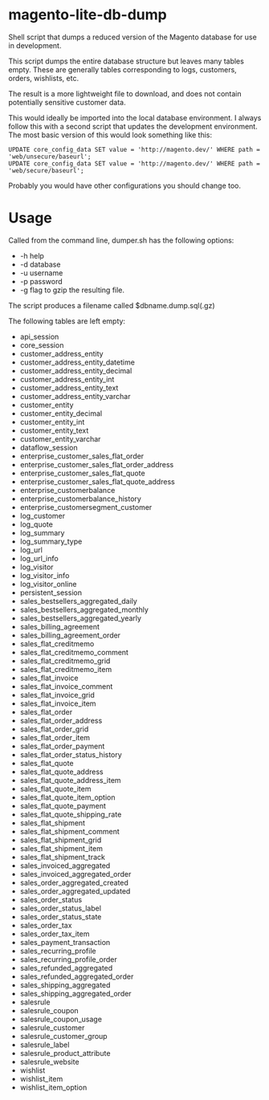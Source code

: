 magento-lite-db-dump
====================

Shell script that dumps a reduced version of the Magento database for use in
development.

This script dumps the entire database structure but leaves many tables empty.
These are generally tables corresponding to logs, customers, orders, wishlists,
etc.

The result is a more lightweight file to download, and does not contain
potentially sensitive customer data.

This would ideally be imported into the local database environment. I always
follow this with a second script that updates the development environment. The
most basic version of this would look something like this:

    UPDATE core_config_data SET value = 'http://magento.dev/' WHERE path = 'web/unsecure/baseurl';
    UPDATE core_config_data SET value = 'http://magento.dev/' WHERE path = 'web/secure/baseurl';

Probably you would have other configurations you should change too.

Usage
=====

Called from the command line, dumper.sh has the following options:
*   -h help
*   -d database
*   -u username
*   -p password
*   -g flag to gzip the resulting file.

The script produces a filename called $dbname.dump.sql(.gz)

The following tables are left empty:

*   api_session
*   core_session
*   customer_address_entity
*   customer_address_entity_datetime
*   customer_address_entity_decimal
*   customer_address_entity_int
*   customer_address_entity_text
*   customer_address_entity_varchar
*   customer_entity
*   customer_entity_decimal
*   customer_entity_int
*   customer_entity_text
*   customer_entity_varchar
*   dataflow_session
*   enterprise_customer_sales_flat_order
*   enterprise_customer_sales_flat_order_address
*   enterprise_customer_sales_flat_quote
*   enterprise_customer_sales_flat_quote_address
*   enterprise_customerbalance
*   enterprise_customerbalance_history
*   enterprise_customersegment_customer
*   log_customer
*   log_quote
*   log_summary
*   log_summary_type
*   log_url
*   log_url_info
*   log_visitor
*   log_visitor_info
*   log_visitor_online
*   persistent_session
*   sales_bestsellers_aggregated_daily
*   sales_bestsellers_aggregated_monthly
*   sales_bestsellers_aggregated_yearly
*   sales_billing_agreement
*   sales_billing_agreement_order
*   sales_flat_creditmemo
*   sales_flat_creditmemo_comment
*   sales_flat_creditmemo_grid
*   sales_flat_creditmemo_item
*   sales_flat_invoice
*   sales_flat_invoice_comment
*   sales_flat_invoice_grid
*   sales_flat_invoice_item
*   sales_flat_order
*   sales_flat_order_address
*   sales_flat_order_grid
*   sales_flat_order_item
*   sales_flat_order_payment
*   sales_flat_order_status_history
*   sales_flat_quote
*   sales_flat_quote_address
*   sales_flat_quote_address_item
*   sales_flat_quote_item
*   sales_flat_quote_item_option
*   sales_flat_quote_payment
*   sales_flat_quote_shipping_rate
*   sales_flat_shipment
*   sales_flat_shipment_comment
*   sales_flat_shipment_grid
*   sales_flat_shipment_item
*   sales_flat_shipment_track
*   sales_invoiced_aggregated
*   sales_invoiced_aggregated_order
*   sales_order_aggregated_created
*   sales_order_aggregated_updated
*   sales_order_status
*   sales_order_status_label
*   sales_order_status_state
*   sales_order_tax
*   sales_order_tax_item
*   sales_payment_transaction
*   sales_recurring_profile
*   sales_recurring_profile_order
*   sales_refunded_aggregated
*   sales_refunded_aggregated_order
*   sales_shipping_aggregated
*   sales_shipping_aggregated_order
*   salesrule
*   salesrule_coupon
*   salesrule_coupon_usage
*   salesrule_customer
*   salesrule_customer_group
*   salesrule_label
*   salesrule_product_attribute
*   salesrule_website
*   wishlist
*   wishlist_item
*   wishlist_item_option
